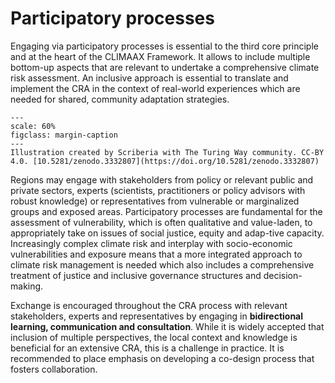 Participatory processes
=======================

Engaging via participatory processes is essential to the third core principle and at the heart of the CLIMAAX Framework. It allows to include multiple bottom-up aspects that are relevant to undertake a comprehensive climate risk assessment. An inclusive approach is essential to translate and implement the CRA in the context of real-world experiences which are needed for shared, community adaptation strategies.

```{figure} ../../images/illustration/community_exchange.jpg
---
scale: 60%
figclass: margin-caption
---
Illustration created by Scriberia with The Turing Way community. CC-BY 4.0. [10.5281/zenodo.3332807](https://doi.org/10.5281/zenodo.3332807)
```

Regions may engage with stakeholders from policy or relevant public and private sectors, experts (scientists, practitioners or policy advisors with robust knowledge) or representatives from vulnerable or marginalized groups and exposed areas. Participatory processes are fundamental for the assessment of vulnerability, which is often qualitative and value-laden, to appropriately take on issues of social justice, equity and adap-tive capacity. Increasingly complex climate risk and interplay with socio-economic vulnerabilities and exposure means that a more integrated approach to climate risk management is needed which also includes a comprehensive treatment of justice and inclusive governance structures and decision-making.

Exchange is encouraged throughout the CRA process with relevant stakeholders, experts and representatives by engaging in **bidirectional learning, communication and consultation**. While it is widely accepted that inclusion of multiple perspectives, the local context and knowledge is beneficial for an extensive CRA, this is a challenge in practice. It is recommended to place emphasis on developing a co-design process that fosters collaboration.
